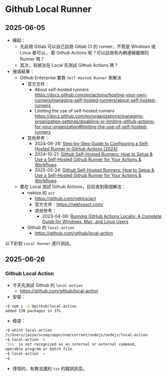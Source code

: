 # Github Local Runner

## 2025-06-05

- 緣起：
  - 先前用 Gitlab 可以自己註冊 Gitlab CI 的 runner，不管是 Windows 或 Linux 都可以。
    那 Github Actions 呢？可以註冊有內網連線權限的 Runner 嗎？
  - 其次，有辦法在 Local 先測試 Github Actions 嗎？
- 搜尋結果：
  - Github Enterprise 要靠 `Self-Hosted Runner` 來解決
    - 官方文件：
      - About self-hosted runners
        https://docs.github.com/en/actions/hosting-your-own-runners/managing-self-hosted-runners/about-self-hosted-runners
      - Limiting the use of self-hosted runners
        https://docs.github.com/en/organizations/managing-organization-settings/disabling-or-limiting-github-actions-for-your-organization#limiting-the-use-of-self-hosted-runners
    - 其他參考：
      - 2024-08-28: [Step-by-Step Guide to Configuring a Self-Hosted Runner in GitHub Actions [2024]](https://dev.to/s3cloudhub/step-by-step-guide-to-configuring-a-self-hosted-runner-in-github-actions-2024-2b7j)
      - 2024-10-21: [Github Self-Hosted Runners: How to Setup & Use a Self-Hosted Github Runner for Your Actions & Workflows](https://gist.github.com/devinschumacher/c503cead206d4992d1a3cbb03c95e4c9)
      - 2025-05-24: [Github Self-Hosted Runners: How to Setup & Use a Self-Hosted Github Runner for Your Actions & Workflows](https://gist.github.com/devinschumacher/c503cead206d4992d1a3cbb03c95e4c9)
  - 要在 Local 測試 Github Actions，目前查到兩個解法：
    - nektos 的 `act`
      - https://github.com/nektos/act
      - 官方文件：https://nektosact.com/
      - 其他參考：
        - 2023-04-06: [Running GitHub Actions Locally: A Complete Guide for Windows, Mac, and Linux Users](https://medium.com/@debasishkumardas5/running-github-actions-locally-a-complete-guide-for-windows-mac-and-linux-users-34c45999c7cd)
    - Github 的 `local-action`
      - https://github.com/github/local-action

以下針對 `Local Runner` 進行測試。

## 2025-06-26

### Github Local Action

- 今天先測試 Github 的 `local-action`
  - https://github.com/github/local-action
- 安裝：
```bash
~$ npm i -g @github/local-action
added 230 packages in 37s
```
- 檢查：
```bash
~$ which local-action
/c/Users/jazzw/scoop/apps/nvm/current/nodejs/nodejs/local-action
~$ local-action -h
'tsx' is not recognized as an internal or external command,
operable program or batch file.
~$ local-action -v
~$
```
- 怪怪的，有無法識別 `tsx` 的錯誤訊息。